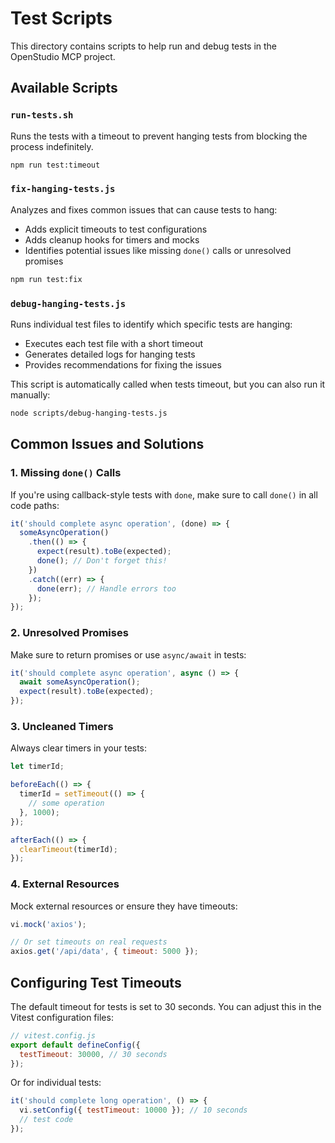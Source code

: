 # Test Scripts

This directory contains scripts to help run and debug tests in the OpenStudio MCP project.

## Available Scripts

### `run-tests.sh`

Runs the tests with a timeout to prevent hanging tests from blocking the process indefinitely.

```bash
npm run test:timeout
```

### `fix-hanging-tests.js`

Analyzes and fixes common issues that can cause tests to hang:

- Adds explicit timeouts to test configurations
- Adds cleanup hooks for timers and mocks
- Identifies potential issues like missing `done()` calls or unresolved promises

```bash
npm run test:fix
```

### `debug-hanging-tests.js`

Runs individual test files to identify which specific tests are hanging:

- Executes each test file with a short timeout
- Generates detailed logs for hanging tests
- Provides recommendations for fixing the issues

This script is automatically called when tests timeout, but you can also run it manually:

```bash
node scripts/debug-hanging-tests.js
```

## Common Issues and Solutions

### 1. Missing `done()` Calls

If you're using callback-style tests with `done`, make sure to call `done()` in all code paths:

```javascript
it('should complete async operation', (done) => {
  someAsyncOperation()
    .then(() => {
      expect(result).toBe(expected);
      done(); // Don't forget this!
    })
    .catch((err) => {
      done(err); // Handle errors too
    });
});
```

### 2. Unresolved Promises

Make sure to return promises or use `async/await` in tests:

```javascript
it('should complete async operation', async () => {
  await someAsyncOperation();
  expect(result).toBe(expected);
});
```

### 3. Uncleaned Timers

Always clear timers in your tests:

```javascript
let timerId;

beforeEach(() => {
  timerId = setTimeout(() => {
    // some operation
  }, 1000);
});

afterEach(() => {
  clearTimeout(timerId);
});
```

### 4. External Resources

Mock external resources or ensure they have timeouts:

```javascript
vi.mock('axios');

// Or set timeouts on real requests
axios.get('/api/data', { timeout: 5000 });
```

## Configuring Test Timeouts

The default timeout for tests is set to 30 seconds. You can adjust this in the Vitest configuration files:

```javascript
// vitest.config.js
export default defineConfig({
  testTimeout: 30000, // 30 seconds
});
```

Or for individual tests:

```javascript
it('should complete long operation', () => {
  vi.setConfig({ testTimeout: 10000 }); // 10 seconds
  // test code
});
```
